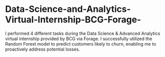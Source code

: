 # Data-Science-and-Analytics-Virtual-Internship-BCG-Forage-
I performed 4 different tasks during the Data Science &amp; Advanced Analytics virtual internship provided by BCG via Forage. I successfully utilized the Random Forest model to predict customers likely to churn, enabling me to proactively address potential losses.

